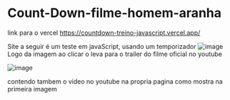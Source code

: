 # Count-Down-filme-homem-aranha
link para o vercel
https://countdown-treino-javascript.vercel.app/

Site a seguir é um teste em javaScript, usando um temporizador 
![image](https://user-images.githubusercontent.com/44215511/225741386-301a44be-ffde-4e7a-83ea-ef8c1f12561e.png)
Logo da imagem ao clicar o leva para o trailer do filme oficial no youtube

![image](https://user-images.githubusercontent.com/44215511/225741481-3250ad88-16b8-45cd-9193-9cfeef7d0464.png)

contendo tambem o video no youtube na propria pagina como mostra na primeira imagem
